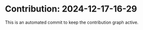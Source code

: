 # Contribution: 2024-12-17-16-29
This is an automated commit to keep the contribution graph active.
